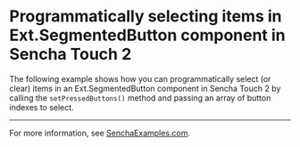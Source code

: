 # Programmatically selecting items in Ext.SegmentedButton component in Sencha Touch 2 #

The following example shows how you can programmatically select (or clear) items in an Ext.SegmentedButton component in Sencha Touch 2 by calling the `setPressedButtons()` method and passing an array of button indexes to select.

---

For more information, see [SenchaExamples.com](http://senchaexamples.com/2012/03/05/programmatically-selecting-items-in-ext-segmentedbutton-component-in-sencha-touch-2/).
